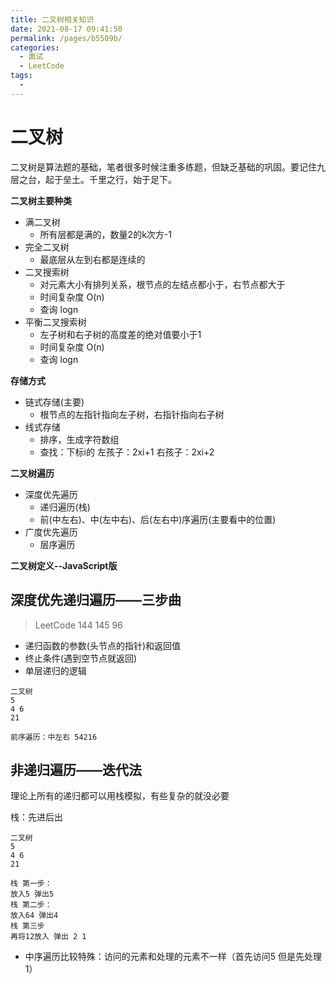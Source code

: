 ```yaml
---
title: 二叉树相关知识
date: 2021-08-17 09:41:50
permalink: /pages/b5509b/
categories:
  - 面试
  - LeetCode
tags:
  - 
---
```



# 二叉树

二叉树是算法题的基础，笔者很多时候注重多练题，但缺乏基础的巩固。要记住九层之台，起于垒土。千里之行，始于足下。

**二叉树主要种类**
- 满二叉树
  - 所有层都是满的，数量2的k次方-1
- 完全二叉树
  - 最底层从左到右都是连续的
- 二叉搜索树
  - 对元素大小有排列关系，根节点的左结点都小于，右节点都大于
  - 时间复杂度 O(n)
  - 查询 logn
- 平衡二叉搜索树
  - 左子树和右子树的高度差的绝对值要小于1
  - 时间复杂度 O(n)
  - 查询 logn

**存储方式**
- 链式存储(主要)
  - 根节点的左指针指向左子树，右指针指向右子树
- 线式存储
  - 排序，生成字符数组
  - 查找：下标i的 左孩子：2xi+1 右孩子：2xi+2

**二叉树遍历**
- 深度优先遍历
  - 递归遍历(栈)
  - 前(中左右)、中(左中右)、后(左右中)序遍历(主要看中的位置)
- 广度优先遍历
  - 层序遍历

**二叉树定义--JavaScript版**
<!--  todo -->
<!-- more --> 

## 深度优先递归遍历——三步曲 

> LeetCode 144 145 96

- 递归函数的参数(头节点的指针)和返回值
- 终止条件(遇到空节点就返回)
- 单层递归的逻辑

```
二叉树
5
4 6
21 

前序遍历：中左右 54216
```

## 非递归遍历——迭代法

理论上所有的递归都可以用栈模拟，有些复杂的就没必要

栈：先进后出

```
二叉树
5
4 6
21 

栈 第一步：
放入5 弹出5
栈 第二步：
放入64 弹出4 
栈 第三步
再将12放入 弹出 2 1
```
- 中序遍历比较特殊：访问的元素和处理的元素不一样（首先访问5  但是先处理1）
